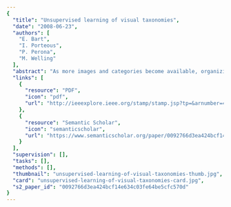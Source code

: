 ```yaml
---
{
  "title": "Unsupervised learning of visual taxonomies",
  "date": "2008-06-23",
  "authors": [
    "E. Bart",
    "I. Porteous",
    "P. Perona",
    "M. Welling"
  ],
  "abstract": "As more images and categories become available, organizing them becomes crucial. We present a novel statistical method for organizing a collection of images into a tree-shaped hierarchy. The method employs a non-parametric Bayesian model and is completely unsupervised. Each image is associated with a path through a tree. Similar images share initial segments of their paths and therefore have a smaller distance from each other. Each internal node in the hierarchy represents information that is common to images whose paths pass through that node, thus providing a compact image representation. Our experiments show that a disorganized collection of images will be organized into an intuitive taxonomy. Furthermore, we find that the taxonomy allows good image categorization and, in this respect, is superior to the popular LDA model.",
  "links": [
    {
      "resource": "PDF",
      "icon": "pdf",
      "url": "http://ieeexplore.ieee.org/stamp/stamp.jsp?tp=&arnumber=4587620"
    },
    {
      "resource": "Semantic Scholar",
      "icon": "semanticscholar",
      "url": "https://www.semanticscholar.org/paper/0092766d3ea424bcf14e634c03fe64be5cfc570d"
    }
  ],
  "supervision": [],
  "tasks": [],
  "methods": [],
  "thumbnail": "unsupervised-learning-of-visual-taxonomies-thumb.jpg",
  "card": "unsupervised-learning-of-visual-taxonomies-card.jpg",
  "s2_paper_id": "0092766d3ea424bcf14e634c03fe64be5cfc570d"
}
---
```


